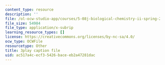 ```yaml
---
content_type: resource
description: ''
file: /ol-ocw-studio-app/courses/5-08j-biological-chemistry-ii-spring-2016/ac517a4cecf35426baceeb2a47281dac_zLJZY6VOO6w.vtt
file_size: 54984
file_type: application/x-subrip
learning_resource_types: []
license: https://creativecommons.org/licenses/by-nc-sa/4.0/
ocw_type: OCWFile
resourcetype: Other
title: 3play caption file
uid: ac517a4c-ecf3-5426-bace-eb2a47281dac
---
```


